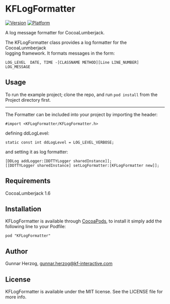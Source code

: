 # KFLogFormatter

[![Version](http://cocoapod-badges.herokuapp.com/v/KFLogFormatter/badge.png)](http://cocoadocs.org/docsets/KFLogFormatter)
[![Platform](http://cocoapod-badges.herokuapp.com/p/KFLogFormatter/badge.png)](http://cocoadocs.org/docsets/KFLogFormatter)

A log message formatter for CocoaLumberjack.

The KFLogFormatter class provides a log formatter for the CocoaLunmberjack  
logging framework. It formats messages in the form:

    LOG_LEVEL  DATE, TIME -[CLASSNAME METHOD][Line LINE_NUMBER] LOG_MESSAGE
## Usage

To run the example project; clone the repo, and run `pod install` from the Project directory first.

------
The Formatter can be included into your project by importing the header:
```Obj-C
#import <KFLogFormatter/KFLogFormatter.h>
```
defining ddLogLevel:
```Obj-C
static const int ddLogLevel = LOG_LEVEL_VERBOSE;
```
and setting it as log formatter:
```Obj-C
[DDLog addLogger:[DDTTYLogger sharedInstance]];
[[DDTTYLogger sharedInstance] setLogFormatter:[KFLogFormatter new]];
```


## Requirements
CocoaLumberjack 1.6

## Installation

KFLogFormatter is available through [CocoaPods](http://cocoapods.org), to install
it simply add the following line to your Podfile:

    pod "KFLogFormatter"

## Author

Gunnar Herzog, gunnar.herzog@kf-interactive.com

## License

KFLogFormatter is available under the MIT license. See the LICENSE file for more info.

